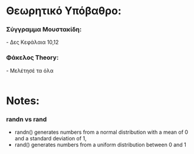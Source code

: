 <h1>Θεωρητικό Υπόβαθρο:</h1>

<h3>Σύγγραμμα Μουστακίδη:</h3>
 - Δες Κεφάλαια 10,12   <br>
<h3>Φάκελος Theory:</h3>
 - Μελέτησέ τα όλα 

<br>
<br>

<h1>Notes:</h1>

<h3>randn vs rand</h3>

- randn() generates numbers from a normal distribution with a mean of 0 and a standard deviation of 1,
- rand() generates numbers from a uniform distribution between 0 and 1

